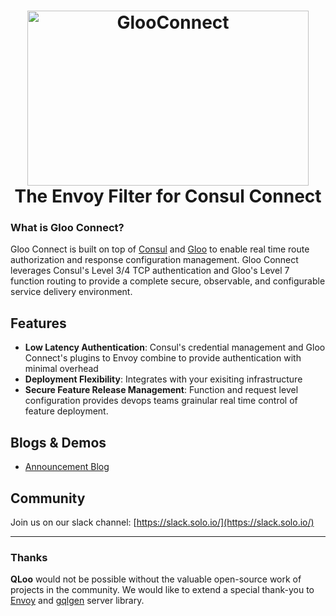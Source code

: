 <h1 align="center">
    <img src="GlooConnect.png" alt="GlooConnect" width="450" height="280">
  <br>
  The Envoy Filter for Consul Connect
</h1>

### What is Gloo Connect?

Gloo Connect is built on top of [Consul](https://github.com/hashicorp/consul) and [Gloo](https://github.com/solo-io/gloo) to enable real time route authorization and response configuration management. Gloo Connect leverages Consul's Level 3/4 TCP authentication and Gloo's Level 7 function routing to provide a complete secure, observable, and configurable service delivery environment.
<BR>
    
## Features
* **Low Latency Authentication**: Consul's credential management and Gloo Connect's plugins to Envoy combine to provide authentication with minimal overhead
* **Deployment Flexibility**: Integrates with your exisiting infrastructure
* **Secure Feature Release Management**: Function and request level configuration provides devops teams grainular real time control of feature deployment.

Blogs & Demos
-----
* [Announcement Blog](https://medium.com/solo-io/)

Community
-----
Join us on our slack channel: [https://slack.solo.io/](https://slack.solo.io/)

---

### Thanks

**QLoo** would not be possible without the valuable open-source work of projects in the community. We would like to extend 
a special thank-you to [Envoy](https://www.envoyproxy.io) and [gqlgen](https://github.com/vektah/gqlgen) server library.
